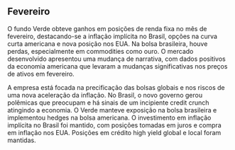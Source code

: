 ## Fevereiro
O fundo Verde obteve ganhos em posições de renda fixa no mês de fevereiro, destacando-se a inflação implícita no Brasil, opções na curva curta americana e nova posição nos EUA. Na bolsa brasileira, houve perdas, especialmente em commodities como ouro. O mercado desenvolvido apresentou uma mudança de narrativa, com dados positivos da economia americana que levaram a mudanças significativas nos preços de ativos em fevereiro. 

A empresa está focada na precificação das bolsas globais e nos riscos de uma nova aceleração da inflação. No Brasil, o novo governo gerou polêmicas que preocupam e há sinais de um incipiente credit crunch atingindo a economia. O Verde manteve exposição na bolsa brasileira e implementou hedges na bolsa americana. O investimento em inflação implícita no Brasil foi mantido, com posições tomadas em juros e compra em inflação nos EUA. Posições em crédito high yield global e local foram mantidas.
